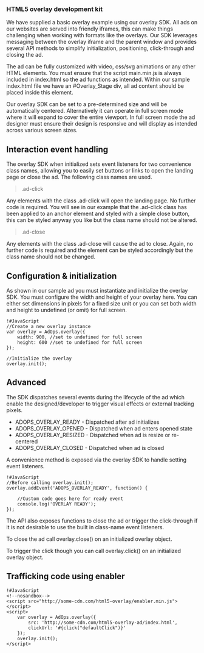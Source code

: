 ### HTML5 overlay development kit

We have supplied a basic overlay example using our overlay SDK. All ads on our websites are served into friendly iframes, this can make things challenging when working with formats like the overlays. Our SDK leverages messaging between the overlay iframe and the parent window and provides several API methods to simplify initialization, positioning, click-through and closing the ad.

The ad can be fully customized with video, css/svg animations or any other HTML elements. You must ensure that the script main.min.js is always included in index.html so the ad functions as intended. Within our sample index.html file we have an #Overlay_Stage div, all ad content should be placed inside this element.

Our overlay SDK can be set to a pre-determined size and will be automatically centered. Alternatively it can operate in full screen mode where it will expand to cover the entire viewport. In full screen mode the ad designer must ensure their design is responsive and will display as intended across various screen sizes.

## Interaction event handling

The overlay SDK when initialized sets event listeners for two convenience class names, allowing you to easily set buttons or links to open the landing page or close the ad. The following class names are used.

> .ad-click

Any elements with the class .ad-click will open the landing page. No further code is required. You will see in our example that the .ad-click class has been applied to an anchor element and styled with a simple close button, this can be styled anyway you like but the class name should not be altered.

> .ad-close

Any elements with the class .ad-close will cause the ad to close. Again, no further code is required and the element can be styled accordingly but the class name should not be changed.

## Configuration & initialization

As shown in our sample ad you must instantiate and initialize the overlay SDK. You must configure the width and height of your overlay here. You can either set dimensions in pixels for a fixed size unit or you can set both width and height to undefined (or omit) for full screen.

```
!#JavaScript
//Create a new overlay instance
var overlay = AdOps.overlay({
	width: 900, //set to undefined for full screen
	height: 600 //set to undefined for full screen
});

//Initialize the overlay
overlay.init();
```

## Advanced
The SDK dispatches several events during the lifecycle of the ad which enable the designed/developer to trigger visual effects or external tracking pixels.

* ADOPS_OVERLAY_READY - Dispatched after ad initializes
* ADOPS_OVERLAY_OPENED - Dispatched when ad enters opened state
* ADOPS_OVERLAY_RESIZED - Dispatched when ad is resize or re-centered
* ADOPS_OVERLAY_CLOSED - Dispatched when ad is closed

A convenience method is exposed via the overlay SDK to handle setting event listeners.

```
!#JavaScript
//Before calling overlay.init();
overlay.addEvent('ADOPS_OVERLAY_READY', function() {

    //Custom code goes here for ready event
    console.log('OVERLAY READY');
});
```
The API also exposes functions to close the ad or trigger the click-through if it is not desirable to use the built in class-name event listeners.

To close the ad call overlay.close() on an initialized overlay object.

To trigger the click though you can call overlay.click() on an initialized overlay object.

## Trafficking code using enabler
```
!#JavaScript
<!--nosandbox-->
<script src="http://some-cdn.com/html5-overlay/enabler.min.js"></script>
<script>
	var overlay = AdOps.overlay({
        src: 'http://some-cdn.com/html5-overlay-ad/index.html',
        clickUrl: '#{click("defaultClick")}'
	});
	overlay.init();
</script>

```
